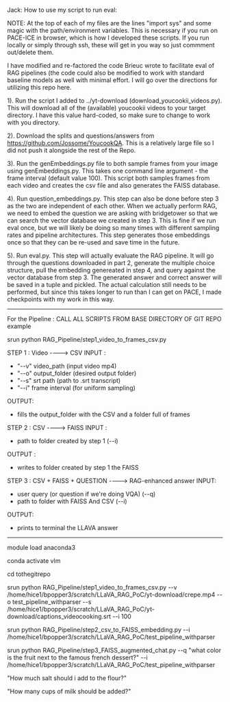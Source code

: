Jack: How to use my script to run eval:

NOTE: At the top of each of my files are the lines "import sys" and some magic with the path/environment variables. This is necessary if you run on PACE-ICE in browser, which is how I developed these scripts. If you run locally or simply through ssh, these will get in you way so just commment out/delete them.

I have modified and re-factored the code Brieuc wrote to facilitate eval of RAG pipelines (the code could also be modified to work with standard baseline models as well with minimal effort. I will go over the directions for utilizing this repo here.

1). Run the script I added to ../yt-download (download_youcookii_videos.py). This will download all of the (available) youcookii videos to your target directory. I have this value hard-coded, so make sure to change to work with you directory.

2). Download the splits and questions/answers from https://github.com/Jossome/YoucookQA. This is a relatively large file so I did not push it alongside the rest of the Repo. 

3). Run the genEmbeddings.py file to both sample frames from your image using genEmbeddings.py. This takes one command line argument - the frame interval (default value 100). This script both samples frames from each video and creates the csv file and also generates the FAISS database.

4). Run question_embeddings.py. This step can also be done before step 3 as the two are independent of each other. When we actually perform RAG, we need to embed the question we are asking with bridgetower so that we can search the vector database we created in step 3. This is fine if we run eval once, but we will likely be doing so many times with different sampling rates and pipeline architectures. This step generates those embeddings once so that they can be re-used and save time in the future.

5). Run eval.py. This step will actually evaluate the RAG pipeline. It will go through the questions downloaded in part 2, generate the multiple choice structure, pull the embedding genereated in step 4, and query against the vector database from step 3. The generated answer and correct answer will be saved in a tuple and pickled. The actual calculation still needs to be performed, but since this takes longer to run than I can get on PACE, I made checkpoints with my work in this way.



---------------------------
For the Pipeline :
CALL ALL SCRIPTS FROM BASE DIRECTORY OF GIT REPO
example 

srun python RAG_Pipeline/step1_video_to_frames_csv.py




STEP 1 : Video ----> CSV
INPUT :
 - "--v" video_path (input video mp4)             
 - "--o" output_folder (desired output folder)
 - "--s" srt path (path to .srt transcript)
 - "--i" frame interval (for uniform sampling)


OUTPUT:
 - fills the output_folder with the CSV and a folder full of frames



STEP 2 :  CSV ----> FAISS
INPUT :
 - path to folder created by step 1 (--i)

OUTPUT :
 - writes to folder created by step 1 the FAISS


STEP 3 : CSV + FAISS + QUESTION ----> RAG-enhanced answer
INPUT:
 - user query (or question if we're doing VQA) (--q)
 - path to folder with FAISS And CSV (--i)

OUTPUT:
 - prints to terminal the LLAVA answer







-----------------------------------

module load anaconda3

conda activate vlm

cd tothegitrepo

srun python RAG_Pipeline/step1_video_to_frames_csv.py --v /home/hice1/bpopper3/scratch/LLaVA_RAG_PoC/yt-download/crepe.mp4 --o test_pipeline_withparser --s /home/hice1/bpopper3/scratch/LLaVA_RAG_PoC/yt-download/captions_videocooking.srt --i 100

srun python RAG_Pipeline/step2_csv_to_FAISS_embedding.py --i /home/hice1/bpopper3/scratch/LLaVA_RAG_PoC/test_pipeline_withparser

srun python RAG_Pipeline/step3_FAISS_augmented_chat.py --q "what color is the fruit next to the famous french dessert?" --i /home/hice1/bpopper3/scratch/LLaVA_RAG_PoC/test_pipeline_withparser

"How much salt should i add to the flour?"

"How many cups of milk should be added?"
